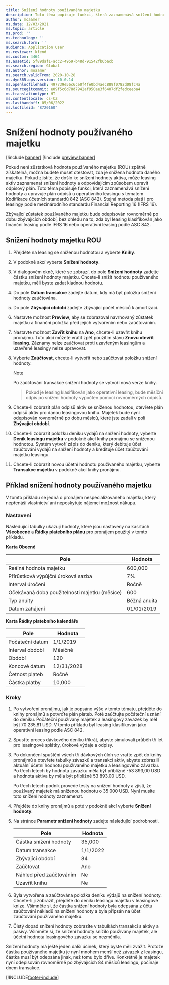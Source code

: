 ```yaml
---
title: Snížení hodnoty používaného majetku
description: Toto téma popisuje funkci, která zaznamenává snížení hodnoty a upravuje plán odpisů majetku u operativního leasingu s tématem Kodifikace účetních standardů 842 (ASC 842).
author: moaamer
ms.date: 12/03/2021
ms.topic: article
ms.prod: ''
ms.technology: ''
ms.search.form: ''
audience: Application User
ms.reviewer: kfend
ms.custom: 4464
ms.assetid: 5f89daf1-acc2-4959-b48d-91542fb6bacb
ms.search.region: Global
ms.author: moaamer
ms.search.validFrom: 2020-10-28
ms.dyn365.ops.version: 10.0.14
ms.openlocfilehash: 497739e56c6ce0f4fe0bd4aec889f0782d08fc4a
ms.sourcegitcommit: e09f5c6d78d7942af950ae3f6407df2fedceeba4
ms.translationtype: HT
ms.contentlocale: cs-CZ
ms.lasthandoff: 05/06/2022
ms.locfileid: "8720160"
---
```

# <a name="impair-right-of-use-assets"></a>Snížení hodnoty používaného majetku

[!include [banner](../includes/banner.md)]
[!include [preview banner](../includes/preview-banner.md)]

Pokud není zůstatková hodnota používaného majetku (ROU) zpětně získatelná, možná budete muset otestovat, zda je snížena hodnota daného majetku. Pokud zjistíte, že došlo ke snížení hodnoty aktiva, může leasing aktiv zaznamenat snížení hodnoty a odpovídajícím způsobem upravit odpisový plán. Toto téma popisuje funkci, která zaznamenává snížení hodnoty a upravuje plán odpisů u operativního leasingu s tématem Kodifikace účetních standardů 842 (ASC 842). Stejná metoda platí i pro leasingy podle mezinárodního standardu Financial Reporting 16 (IFRS 16).

Zbývající zůstatek používaného majetku bude odepisován rovnoměrně po dobu zbývajících období, bez ohledu na to, zda byl leasing klasifikován jako finanční leasing podle IFRS 16 nebo operativní leasing podle ASC 842.

## <a name="impair-an-rou-asset"></a>Snížení hodnoty majetku ROU

1. Přejděte na leasing se sníženou hodnotou a vyberte **Knihy**.
2. V podokně akcí vyberte **Snížení hodnoty**.
3. V dialogovém okně, které se zobrazí, do pole **Snížení hodnoty** zadejte částku snížení hodnoty majetku. Chcete-li snížit hodnotu používaného majetku, měli byste zadat kladnou hodnotu.
4. Do pole **Datum transakce** zadejte datum, kdy má být položka snížení hodnoty zaúčtována.
5. Do pole **Zbývající období** zadejte zbývající počet měsíců k amortizaci.
6. Nastavte možnost **Preview**, aby se zobrazoval navrhovaný zůstatek majetku a finanční položka před jejich vytvořením nebo zaúčtováním.
7. Nastavte možnost **Zavřít knihu** na **Ano**, chcete-li uzavřít knihu pronájmu. Tuto akci můžete vrátit zpět použitím stavu **Znovu otevřít leasing**. Záznamy nelze zaúčtovat proti uzavřeným leasingům a uzavřené leasingy nelze upravovat. 
8. Vyberte **Zaúčtovat**, chcete-li vytvořit nebo zaúčtovat položku snížení hodnoty.

    > [!NOTE]
    > Po zaúčtování transakce snížení hodnoty se vytvoří nová verze knihy.

    > Pokud je leasing klasifikován jako operativní leasing, bude měsíční odpis po snížení hodnoty vypočten pomocí rovnoměrných odpisů.

9. Chcete-li zobrazit plán odpisů aktiv se sníženou hodnotou, otevřete plán odpisů aktiv pro danou leasingovou knihu. Majetek bude nyní odepisován rovnoměrně po dobu měsíců, které jste zadali v poli **Zbývající období**.
10. Chcete-li zobrazit položku deníku výdajů na snížení hodnoty, vyberte **Deník leasingu majetku** v podokně akcí knihy pronájmu se sníženou hodnotou. Systém vytvoří zápis do deníku, který debituje účet zaúčtování výdajů na snížení hodnoty a kredituje účet zaúčtování majetku leasingu. 
11. Chcete-li zobrazit novou účetní hodnotu používaného majetku, vyberte **Transakce majetku** v podokně akcí knihy pronájmu.

## <a name="example-of-rou-asset-impairment"></a>Příklad snížení hodnoty používaného majetku

V tomto příkladu se jedná o pronájem nespecializovaného majetku, který nepřenáší vlastnictví ani neposkytuje nájemci možnost nákupu.

### <a name="setup"></a>Nastavení

Následující tabulky ukazují hodnoty, které jsou nastaveny na kasrtách **Všeobecné** a **Řádky platebního plánu** pro pronájem použitý v tomto příkladu.

**Karta Obecné**

| Pole                      | Hodnota            |
|----------------------------|------------------|
| Reálná hodnota majetku    | 600,000          |
| Přírůstková výpůjční úroková sazba | 7%               |
| Interval úročení       | Ročně         |
| Očekávaná doba použitelnosti majetku (měsíce) | 600              |
| Typ anuity               | Běžná anuita |
| Datum zahájení          | 01/01/2019       |

**Karta Řádky platebního kalendáře**

| Pole             | Hodnota      |
|-------------------|------------|
| Počáteční datum        | 1/1/2019   |
| Interval období   | Měsíčně    |
| Období           | 120        |
| Koncové datum          | 12/31/2028 |
| Četnost plateb | Ročně   |
| Částka platby    | 10,000     |

### <a name="steps"></a>Kroky

1. Po vytvoření pronájmu, jak je popsáno výše v tomto tématu, přejděte do knihy pronájmů a potvrďte plán plateb. Poté zaúčtujte počáteční uznání do deníku. Počáteční používaný majetek a leasingový závazek by měl být 70 235,81 USD. V tomto příkladu byl leasing klasifikován jako operativní leasing podle ASC 842.
2. Spusťte proces dávkového deníku třikrát, abyste simulovali průběh tří let pro leasingové splátky, úrokové výdaje a odpisy.
3. Po dokončení spuštění všech tří dávkových úloh se vraťte zpět do knihy pronájmů a otevřete tabulky závazků a transakcí aktiv, abyste zobrazili aktuální účetní hodnotu používaného majetku a leasingového závazku. Po třech letech by hodnota závazku měla být přibližně -53 893,00 USD a hodnota aktiva by měla být přibližně 53 893,00 USD. 

    Po třech letech podnik provede testy na snížení hodnoty a zjistí, že používaný majetek má sníženou hodnotu o 35 000 USD. Nyní musíte toto snížení hodnoty zaznamenat.
    
4. Přejděte do knihy pronájmů a poté v podokně akcí vyberte **Snížení hodnoty**.
5. Na stránce **Parametr snížení hodnoty** zadejte následující podrobnosti.

    | Pole                  | Hodnota    |
    |------------------------|----------|
    | Částka snížení hodnoty      | 35,000   |
    | Datum transakce       | 1/1/2022 |
    | Zbývající období      | 84       |
    | Zaúčtovat                   | Ano      |
    | Náhled před zaúčtováním | Ne       |
    | Uzavřít knihu             | Ne       |

6. Byla vytvořena a zaúčtována položka deníku výdajů na snížení hodnoty. Chcete-li ji zobrazit, přejděte do deníku leasingu majetku v leasingové knize. Všimněte si, že částka snížení hodnoty byla odepsána z účtu zaúčtování nákladů na snížení hodnoty a byla připsán na účet zaúčtování používaného majetku.

7. Čistý dopad snížení hodnoty zobrazíte v tabulkách transakcí s aktivy a pasivy. Všimněte si, že snížení hodnoty snížilo používaný majetek, ale účetní hodnota leasingového závazku se nezměnila.

Snížení hodnoty má ještě jeden další účinek, který byste měli zvážit. Protože částka používaného majetku je nyní mnohem menší než závazek z leasingu, částka musí být odepsána jinak, než tomu bylo dříve. Konkrétně je majetek nyní odepisován rovnoměrně po zbývajících 84 měsíců leasingu, počínaje dnem transakce.


[!INCLUDE[footer-include](../../includes/footer-banner.md)]
